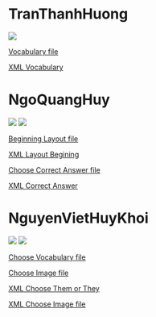 # TranThanhHuong 
![](TranThanhHuong.gif)

[Vocabulary file](https://github.com/huyanngo/ELT3097-1-2020/blob/master/23/Duolingo_cover/app/src/main/java/com/example/duolingo_cover/Vocabulary.java)

[XML Vocabulary](https://github.com/huyanngo/ELT3097-1-2020/blob/master/23/Duolingo_cover/app/src/main/res/layout/xml_vocab.xml)

# NgoQuangHuy 
![](NgoQuangHuy2.gif)
![](NgoQuangHuy.gif)

[Beginning Layout file](https://github.com/huyanngo/ELT3097-1-2020/blob/master/23/Duolingo_cover/app/src/main/java/com/example/duolingo_cover/MainActivity.java)

[XML Layout Begining](https://github.com/huyanngo/ELT3097-1-2020/blob/master/23/Duolingo_cover/app/src/main/res/layout/activity_main.xml)

[Choose Correct Answer file](https://github.com/huyanngo/ELT3097-1-2020/blob/master/23/Duolingo_cover/app/src/main/java/com/example/duolingo_cover/ChooseCorrectAnswer.java)

[XML Correct Answer](https://github.com/huyanngo/ELT3097-1-2020/blob/master/23/Duolingo_cover/app/src/main/res/layout/xml_choose_corect.xml)

# NguyenVietHuyKhoi 
![](NguyenVietHuyKhoi.gif)
![](NguyenVietHuyKhoi2.gif)

[Choose Vocabulary file](https://github.com/huyanngo/ELT3097-1-2020/blob/master/23/Duolingo_cover/app/src/main/java/com/example/duolingo_cover/ChooseThemOrThey.java)

[Choose Image file](https://github.com/huyanngo/ELT3097-1-2020/blob/master/23/Duolingo_cover/app/src/main/java/com/example/duolingo_cover/ChooseImage.java)

[XML Choose Them or They](https://github.com/huyanngo/ELT3097-1-2020/blob/master/23/Duolingo_cover/app/src/main/res/layout/xml_them_or_they.xml)

[XML Choose Image file](https://github.com/huyanngo/ELT3097-1-2020/blob/master/23/Duolingo_cover/app/src/main/res/layout/xml_choose_image.xml)
